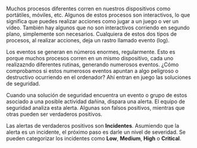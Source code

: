 Muchos procesos diferentes corren en nuestros dispositivos como portátiles, móviles, etc. Algunos de estos procesos son interactivos, lo que significa que puedes realizar acciones como jugar a un juego o ver un vídeo. También hay algunos que no son interactivos corriendo en segundo plano, simplemente son necesarios. Cualquiera de estos dos tipos de procesos, al realizar acciones, deja un rastro llamado evento (log).

Los eventos se generan en números enormes, regularmente. Esto es porque muchos procesos corren en un mismo dispositivo, cada uno realizazndo diferentes rutinas, generando numerosos eventos. ¿Cómo comprobamos si estos numerosos eventos apuntan a algo peligroso o destructivo ocurriendo en el ordenador? Ahí entran en juego las soluciones de seguridad.

Cuando una solución de seguridad encuentra un evento o grupo de estos asociado a una posible actividad dañina, dispara una alerta. El equipo de seguridad analiza esta alerta. Algunas son falsos positivos, mientras que otras pueden ser verdaderos positivos.

Las alertas de verdaderos positivos son **Incidentes**. Asumiendo que la alerta es un incidente, el próximo paso es darle un nivel de severidad. Se pueden categorizar los incidentes como **Low**, **Medium**, **High** o **Critical**.